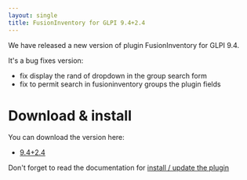 ```yaml
---
layout: single
title: FusionInventory for GLPI 9.4+2.4
---
```


We have released a new version of plugin FusionInventory for GLPI 9.4.

It's a bug fixes version:

* fix display the rand of dropdown in the group search form
* fix to permit search in fusioninventory groups the plugin fields



# Download & install

You can download the version here: 

* [9.4+2.4](https://github.com/fusioninventory/fusioninventory-for-glpi/releases/tag/glpi9.4%2B2.4)


Don't forget to read the documentation for [install / update the plugin](https://forge.fusioninventory.org/documentation/%20FusionInventory_for_GLPI/%20%20Installation%20%26%20update/1.installation/)


